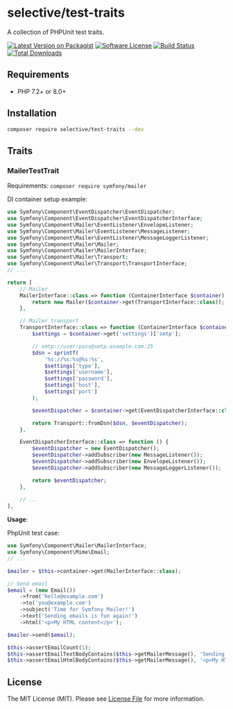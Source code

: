 # selective/test-traits

A collection of PHPUnit test traits.

[![Latest Version on Packagist](https://img.shields.io/github/release/selective-php/test-traits.svg)](https://packagist.org/packages/selective/test-traits)
[![Software License](https://img.shields.io/badge/license-MIT-brightgreen.svg)](LICENSE)
[![Build Status](https://github.com/selective-php/test-traits/workflows/build/badge.svg)](https://github.com/selective-php/test-traits/actions)
[![Total Downloads](https://img.shields.io/packagist/dt/selective/test-traits.svg)](https://packagist.org/packages/selective/test-traits/stats)


## Requirements

* PHP 7.2+ or 8.0+

## Installation

```bash
composer require selective/test-traits --dev
```

## Traits

### MailerTestTrait

Requirements: `composer require symfony/mailer`

DI container setup example:

```php
use Symfony\Component\EventDispatcher\EventDispatcher;
use Symfony\Component\EventDispatcher\EventDispatcherInterface;
use Symfony\Component\Mailer\EventListener\EnvelopeListener;
use Symfony\Component\Mailer\EventListener\MessageListener;
use Symfony\Component\Mailer\EventListener\MessageLoggerListener;
use Symfony\Component\Mailer\Mailer;
use Symfony\Component\Mailer\MailerInterface;
use Symfony\Component\Mailer\Transport;
use Symfony\Component\Mailer\Transport\TransportInterface;
// ...

return [
    // Mailer
    MailerInterface::class => function (ContainerInterface $container) {
        return new Mailer($container->get(TransportInterface::class));
    },

    // Mailer transport
    TransportInterface::class => function (ContainerInterface $container) {
        $settings = $container->get('settings')['smtp'];

        // smtp://user:pass@smtp.example.com:25
        $dsn = sprintf(
            '%s://%s:%s@%s:%s',
            $settings['type'],
            $settings['username'],
            $settings['password'],
            $settings['host'],
            $settings['port']
        );

        $eventDispatcher = $container->get(EventDispatcherInterface::class);

        return Transport::fromDsn($dsn, $eventDispatcher);
    },

    EventDispatcherInterface::class => function () {
        $eventDispatcher = new EventDispatcher();
        $eventDispatcher->addSubscriber(new MessageListener());
        $eventDispatcher->addSubscriber(new EnvelopeListener());
        $eventDispatcher->addSubscriber(new MessageLoggerListener());

        return $eventDispatcher;
    },
    
    // ...
],
```

**Usage**:

PhpUnit test case:

```php
use Symfony\Component\Mailer\MailerInterface;
use Symfony\Component\Mime\Email;
// ...

$mailer = $this->container->get(MailerInterface::class);

// Send email
$email = (new Email())
    ->from('hello@example.com')
    ->to('you@example.com')
    ->subject('Time for Symfony Mailer!')
    ->text('Sending emails is fun again!')
    ->html('<p>My HTML content</p>');

$mailer->send($email);

$this->assertEmailCount(1);
$this->assertEmailTextBodyContains($this->getMailerMessage(), 'Sending emails is fun again!');
$this->assertEmailHtmlBodyContains($this->getMailerMessage(), '<p>My HTML content</p>');
```

## License

The MIT License (MIT). Please see [License File](LICENSE) for more information.

